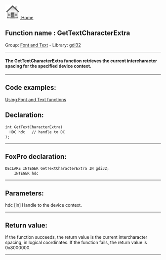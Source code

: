 [<img src="../../images/home.png"> Home ](https://github.com/VFPX/Win32API)  

## Function name : GetTextCharacterExtra
Group: [Font and Text](../../functions_group.md#Font_and_Text)  -  Library: [gdi32](../../libraries.md#gdi32)  
***  


#### The GetTextCharacterExtra function retrieves the current intercharacter spacing for the specified device context. 
***  


## Code examples:
[Using Font and Text functions](../../samples/sample_304.md)  

## Declaration:
```foxpro  
int GetTextCharacterExtra(
  HDC hdc   // handle to DC
);  
```  
***  


## FoxPro declaration:
```foxpro  
DECLARE INTEGER GetTextCharacterExtra IN gdi32;
	INTEGER hdc  
```  
***  


## Parameters:
hdc 
[in] Handle to the device context.   
***  


## Return value:
If the function succeeds, the return value is the current intercharacter spacing, in logical coordinates. If the function fails, the return value is 0x8000000. 
  
***  

